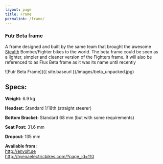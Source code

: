 ```yaml
---
layout: page
title: Frame
permalink: /frame/
---
```


### Futr Beta frame

A frame designed and built by the same team that brought the awesome [Stealth](http://stealthelectricbikes.com) Bomber/Fighter bikes to the world.
The beta frame could be seen as a lighter, simpler and cleaner version of the Fighters frame.
It will also be referenced to as Flux Beta frame as it was its name until recently


![Futr Beta Frame]({{ site.baseurl }}/images/beta_unpacked.jpg)

## Specs:

**Weight:**  6.9 kg

**Headset:** Standard 1/18th (straight steerer)

**Bottom Bracket:** Standard 68 mm (but with some requirements)

**Seat Post:** 31.6 mm

**Dropout:** 135 mm

**Available from :** <br>
http://envolt.se <br>
http://hyenaelectricbikes.com/?page_id=110
